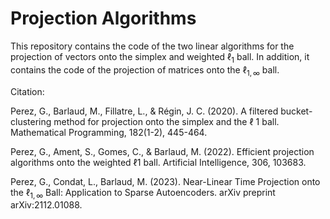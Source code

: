 # Projection Algorithms

This repository contains the code of the two linear algorithms 
for the projection of vectors onto the simplex and weighted $\ell_{1}$ ball.
In addition, it contains the code of the projection of matrices onto the 
$\ell_{1,\infty}$ ball.

Citation:

Perez, G., Barlaud, M., Fillatre, L., & Régin, J. C. (2020). A filtered bucket-clustering method for projection onto the simplex and the ℓ 1 ball. Mathematical Programming, 182(1-2), 445-464.

Perez, G., Ament, S., Gomes, C., & Barlaud, M. (2022). Efficient projection algorithms onto the weighted ℓ1 ball. Artificial Intelligence, 306, 103683.

Perez, G., Condat, L., Barlaud, M. (2023). Near-Linear Time Projection onto the $\ell_{1,\infty}$ Ball:
Application to Sparse Autoencoders. arXiv preprint arXiv:2112.01088.

